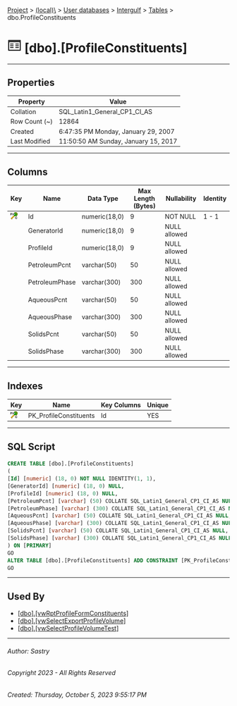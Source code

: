 #### 

[Project](../../../../index.md) > [(local)\\](../../../index.md) > [User databases](../../index.md) > [Intergulf](../index.md) > [Tables](Tables.md) > dbo.ProfileConstituents

# ![Tables](../../../../Images/Table32.png) [dbo].[ProfileConstituents]

---

## <a name="#properties"></a>Properties

| Property | Value |
|---|---|
| Collation | SQL_Latin1_General_CP1_CI_AS |
| Row Count (~) | 12864 |
| Created | 6:47:35 PM Monday, January 29, 2007 |
| Last Modified | 11:50:50 AM Sunday, January 15, 2017 |


---

## <a name="#columns"></a>Columns

| Key | Name | Data Type | Max Length (Bytes) | Nullability | Identity |
|---|---|---|---|---|---|
| [![Cluster Primary Key PK_ProfileConstituents: Id](../../../../Images/pkcluster.png)](#indexes) | Id | numeric(18,0) | 9 | NOT NULL | 1 - 1 |
|  | GeneratorId | numeric(18,0) | 9 | NULL allowed |  |
|  | ProfileId | numeric(18,0) | 9 | NULL allowed |  |
|  | PetroleumPcnt | varchar(50) | 50 | NULL allowed |  |
|  | PetroleumPhase | varchar(300) | 300 | NULL allowed |  |
|  | AqueousPcnt | varchar(50) | 50 | NULL allowed |  |
|  | AqueousPhase | varchar(300) | 300 | NULL allowed |  |
|  | SolidsPcnt | varchar(50) | 50 | NULL allowed |  |
|  | SolidsPhase | varchar(300) | 300 | NULL allowed |  |


---

## <a name="#indexes"></a>Indexes

| Key | Name | Key Columns | Unique |
|---|---|---|---|
| [![Cluster Primary Key PK_ProfileConstituents: Id](../../../../Images/pkcluster.png)](#indexes) | PK_ProfileConstituents | Id | YES |


---

## <a name="#sqlscript"></a>SQL Script

```sql
CREATE TABLE [dbo].[ProfileConstituents]
(
[Id] [numeric] (18, 0) NOT NULL IDENTITY(1, 1),
[GeneratorId] [numeric] (18, 0) NULL,
[ProfileId] [numeric] (18, 0) NULL,
[PetroleumPcnt] [varchar] (50) COLLATE SQL_Latin1_General_CP1_CI_AS NULL,
[PetroleumPhase] [varchar] (300) COLLATE SQL_Latin1_General_CP1_CI_AS NULL,
[AqueousPcnt] [varchar] (50) COLLATE SQL_Latin1_General_CP1_CI_AS NULL,
[AqueousPhase] [varchar] (300) COLLATE SQL_Latin1_General_CP1_CI_AS NULL,
[SolidsPcnt] [varchar] (50) COLLATE SQL_Latin1_General_CP1_CI_AS NULL,
[SolidsPhase] [varchar] (300) COLLATE SQL_Latin1_General_CP1_CI_AS NULL
) ON [PRIMARY]
GO
ALTER TABLE [dbo].[ProfileConstituents] ADD CONSTRAINT [PK_ProfileConstituents] PRIMARY KEY CLUSTERED ([Id]) ON [PRIMARY]
GO

```


---

## <a name="#usedby"></a>Used By

* [[dbo].[vwRptProfileFormConstituents]](../Views/dbo_vwRptProfileFormConstituents.md)
* [[dbo].[vwSelectExportProfileVolume]](../Views/dbo_vwSelectExportProfileVolume.md)
* [[dbo].[vwSelectProfileVolumeTest]](../Views/dbo_vwSelectProfileVolumeTest.md)


---

###### Author:  Sastry

###### Copyright 2023 - All Rights Reserved

###### Created: Thursday, October 5, 2023 9:55:17 PM

